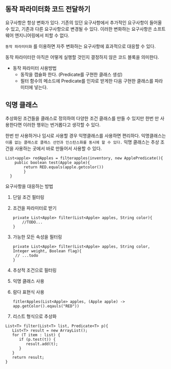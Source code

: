 ## 동작 파라미터화 코드 전달하기

요구사항은 항상 변화가 있다. 기존의 있던 요구사항에서 추가적인 요구사항이 들어올 수 있고,
기존과 다른 요구사항으로 변경될 수 있다.
이러한 변화하는 요구사항은 소프트웨어 엔지니어링에서 피할 수 없다.

`동작 파라미터화` 를 이용하면 자주 변화하는 요구사항에
효과적으로 대응할 수 있다.

동작 파라미터란 아직은 어떻게 실행할 것인지 결정하지 않은 코드 블록을 의미한다.

- 동작 파라미터 사용방법
  - 동작을 캡슐화 한다. (Predicate를 구현한 클래스 생성)
  - 필터 함수의 메소드에 Predicate를 인자로 받게한 다음 구현한 클래스를 파라미터에 넣는다. 
## 익명 클래스

추상화된 조건들을 클래스로 정의하여 다양한 조건 클래스를 만들 수 있지만
한번 만 사용한다면 이러한 행위는 번거롭다고 생각할 수 있다.

한번 만 사용하거나 임시로 사용할 경우 익명클래스를 사용하면 편리하다.
익명클래스는 `이름 없는 클래스로 클래스 선언과 인스턴스화를 동시에 할 수 있다.`
익명 클래스는 추상 조건을 사용하는 곳에서 바로 만들어서 사용할 수 있다.

```
List<apple> redApples = filterapples(inventory, new ApplePredicate(){
    public boolean test(Apple apple){
        return RED.equals(apple.getcolor())
        }
  }
```

요구사항을 대응하는 방법

1. 단일 조건 필터링
2. 조건을 파라미터로 받기
    ```
    private List<Apple> filter(List<Apple> apples, String color){
        //TODO...
    }
    ```
3. 가능한 모든 속성을 필터링
   ```
   private List<Apple> filter(List<Apple> apples, String color, Integer weight, Boolean flag){
    // ...todo    
   }   
   ```

4. 추상적 조건으로 필터링
5. 익명 클래스 사용
6. 람다 표현식 사용
    ```
    fitlerApples(List<Apple> apples, (Apple apple) -> app.getColor().eqauls("RED"))
    ```
7. 리스트 형식으로 추상화
```
List<T> filter(List<T> list, Predicate<T> p){
   List<T> result = new ArrayList();
   for (T item : list) {
      if (p.test(t)) {
         result.add(t);   
      }
   }
   return result;
}
```
